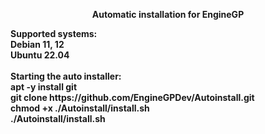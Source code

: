 <p align="center"><b>Automatic installation for EngineGP</p>
Supported systems:</br>
Debian 11, 12</br>
Ubuntu 22.04</br>
</br>
Starting the auto installer:</br>
apt -y install git</br>
git clone https://github.com/EngineGPDev/Autoinstall.git</br>
chmod +x ./Autoinstall/install.sh</br>
./Autoinstall/install.sh

